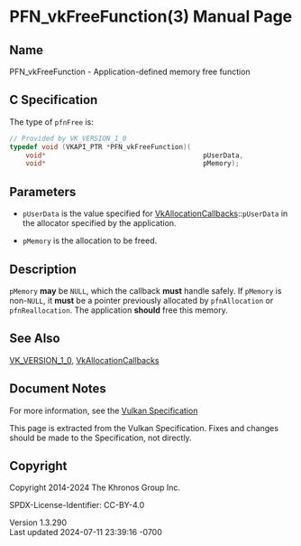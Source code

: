 # PFN_vkFreeFunction(3) Manual Page

## Name

PFN_vkFreeFunction - Application-defined memory free function



## <a href="#_c_specification" class="anchor"></a>C Specification

The type of `pfnFree` is:

``` c
// Provided by VK_VERSION_1_0
typedef void (VKAPI_PTR *PFN_vkFreeFunction)(
    void*                                       pUserData,
    void*                                       pMemory);
```

## <a href="#_parameters" class="anchor"></a>Parameters

- `pUserData` is the value specified for
  [VkAllocationCallbacks](https://registry.khronos.org/vulkan/specs/1.3-extensions/man/html/VkAllocationCallbacks.html)::`pUserData` in
  the allocator specified by the application.

- `pMemory` is the allocation to be freed.

## <a href="#_description" class="anchor"></a>Description

`pMemory` **may** be `NULL`, which the callback **must** handle safely.
If `pMemory` is non-`NULL`, it **must** be a pointer previously
allocated by `pfnAllocation` or `pfnReallocation`. The application
**should** free this memory.

## <a href="#_see_also" class="anchor"></a>See Also

[VK_VERSION_1_0](https://registry.khronos.org/vulkan/specs/1.3-extensions/man/html/VK_VERSION_1_0.html),
[VkAllocationCallbacks](https://registry.khronos.org/vulkan/specs/1.3-extensions/man/html/VkAllocationCallbacks.html)

## <a href="#_document_notes" class="anchor"></a>Document Notes

For more information, see the <a
href="https://registry.khronos.org/vulkan/specs/1.3-extensions/html/vkspec.html#PFN_vkFreeFunction"
target="_blank" rel="noopener">Vulkan Specification</a>

This page is extracted from the Vulkan Specification. Fixes and changes
should be made to the Specification, not directly.

## <a href="#_copyright" class="anchor"></a>Copyright

Copyright 2014-2024 The Khronos Group Inc.

SPDX-License-Identifier: CC-BY-4.0

Version 1.3.290  
Last updated 2024-07-11 23:39:16 -0700
